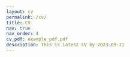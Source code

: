 ```yaml
---
layout: cv
permalink: /cv/
title: CV 
nav: true
nav_order: 4
cv_pdf: example_pdf.pdf
description: This is Latest CV by 2023-09-11 
---
```

